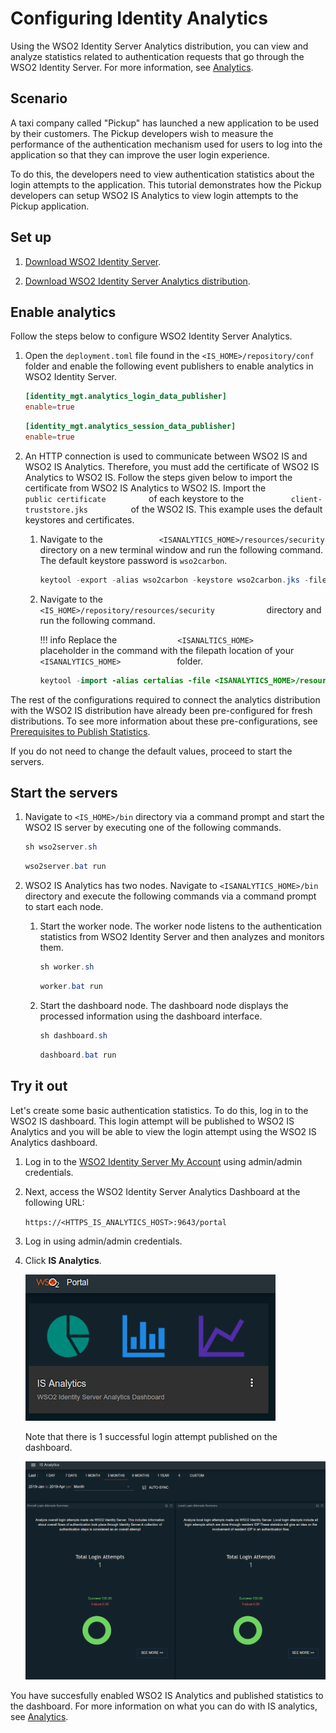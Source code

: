 # Configuring Identity Analytics

Using the WSO2 Identity Server Analytics distribution, you can view and analyze statistics related to authentication requests that go through the WSO2 Identity Server. For more information, see [Analytics](../../learn/analytics).

## Scenario

A taxi company called "Pickup" has launched a new application to be used by their customers. The Pickup developers wish to measure the performance of the authentication mechanism used for users to log into the application so that they can improve the user login experience. 

To do this, the developers need to view authentication statistics about the login attempts to the application. This tutorial demonstrates how the Pickup developers can setup WSO2 IS Analytics to view login attempts to the Pickup application.

## Set up 

1. [Download WSO2 Identity Server](https://wso2.com/identity-and-access-management/).

2. [Download WSO2 Identity Server Analytics distribution](https://github.com/wso2/analytics-is/releases/tag/v5.8.0-rc3).

## Enable analytics
Follow the steps below to configure WSO2 Identity Server Analytics.

1.	Open the `deployment.toml` file found in the `<IS_HOME>/repository/conf` folder and enable the following event publishers to enable analytics in WSO2 Identity Server. 
 
    ``` toml
    [identity_mgt.analytics_login_data_publisher]
    enable=true
    ```

    ```toml
    [identity_mgt.analytics_session_data_publisher] 
    enable=true
    ```


2.  An HTTP connection is used to communicate between WSO2 IS and WSO2
    IS Analytics. Therefore, you must add the certificate of WSO2 IS Analytics to WSO2 IS.
    Follow the steps given below to import the certificate from WSO2 IS Analytics
    to WSO2 IS. Import the
    `           public certificate          ` of each keystore to the
    `           client­-truststore.jks          ` of the WSO2 IS. This example uses the default keystores and
    certificates.

    1.  Navigate to the
        `             <ISANALYTICS_HOME>/resources/security            `
        directory on a new terminal window and run the following
        command. The default keystore password is `wso2carbon`.

        ``` java
        keytool -export -alias wso2carbon -keystore wso2carbon.jks -file sp.pem
        ```

    2.  Navigate to the
        `             <IS_HOME>/repository/resources/security            `
        directory and run the following command.

        !!! info 
			Replace the `              <ISANALTICS_HOME>             ` placeholder
			in the command with the filepath location of your
			`              <ISANALYTICS_HOME>             ` folder.

        ``` java
        keytool -import -alias certalias -file <ISANALYTICS_HOME>/resources/security/sp.pem -keystore client-truststore.jks -storepass wso2carbon
        ```


The rest of the configurations required to connect the analytics distribution with the WSO2 IS distribution have already been pre-configured for fresh distributions. To see more information about these pre-configurations, see [Prerequisites to Publish Statistics](../../learn/prerequisites-to-publish-statistics). 

If you do not need to change the default values, proceed to start the servers. 

## Start the servers

1. Navigate to `<IS_HOME>/bin` directory via a command prompt and start the WSO2 IS server by executing one of the following commands.

    ``` java tab="Linux/MacOS"
    sh wso2server.sh
    ```

    ``` java tab="Windows"
    wso2server.bat run
    ```

2. WSO2 IS Analytics has two nodes. Navigate to `<ISANALYTICS_HOME>/bin` directory and execute the following commands via a command prompt to start each node. 
    1. Start the worker node. The worker node listens to the authentication statistics from WSO2 Identity Server and then analyzes and monitors them. 
    
        ``` java tab="Linux/MacOS"
        sh worker.sh
        ```

        ``` java tab="Windows"
        worker.bat run
        ```

    2. Start the dashboard node. The dashboard node displays the processed information using the dashboard interface. 

        ``` java tab="Linux/MacOS"
        sh dashboard.sh
        ```

        ``` java tab="Windows"
        dashboard.bat run
        ```

## Try it out

Let's create some basic authentication statistics. To do this, log in to the WSO2 IS dashboard. This login attempt will be published to WSO2 IS Analytics and you will be able to view the login attempt using the WSO2 IS Analytics dashboard. 

1. Log in to the [WSO2 Identity Server My Account](https://localhost:9443/myaccount/) using admin/admin credentials. 

2. Next, access the WSO2 Identity Server Analytics Dashboard at the following URL: 

    `https://<HTTPS_IS_ANALYTICS_HOST>:9643/portal`

3. Log in using admin/admin credentials. 

4. Click **IS Analytics**. 

    ![is-analytics](../assets/img/learn/is-analytics.png)

    Note that there is 1 successful login attempt published on the dashboard. 

    ![is-analytics-login-attempts](../assets/img/learn/is-analytics-login-attempts.png)

You have succesfully enabled WSO2 IS Analytics and published statistics to the dashboard. For more information on what you can do with IS analytics, see [Analytics](../../learn/analytics).
